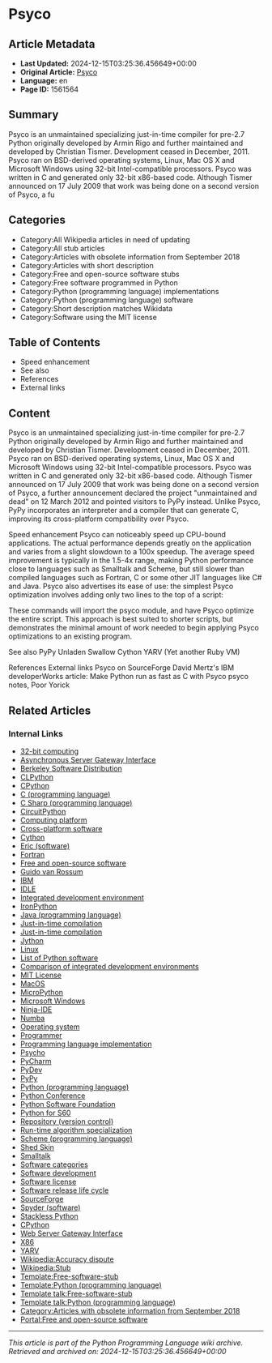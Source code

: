 # Psyco

## Article Metadata

- **Last Updated:** 2024-12-15T03:25:36.456649+00:00
- **Original Article:** [Psyco](https://en.wikipedia.org/wiki/Psyco)
- **Language:** en
- **Page ID:** 1561564

## Summary

Psyco is an unmaintained specializing just-in-time compiler for pre-2.7 Python originally developed by Armin Rigo and further maintained and developed by Christian Tismer. Development ceased in December, 2011.
Psyco ran on BSD-derived operating systems, Linux, Mac OS X and Microsoft Windows using 32-bit Intel-compatible processors. Psyco was written in C and generated only 32-bit x86-based code.
Although Tismer announced on 17 July 2009 that work was being done on a second version of Psyco, a fu

## Categories

- Category:All Wikipedia articles in need of updating
- Category:All stub articles
- Category:Articles with obsolete information from September 2018
- Category:Articles with short description
- Category:Free and open-source software stubs
- Category:Free software programmed in Python
- Category:Python (programming language) implementations
- Category:Python (programming language) software
- Category:Short description matches Wikidata
- Category:Software using the MIT license

## Table of Contents

- Speed enhancement
- See also
- References
- External links

## Content

Psyco is an unmaintained specializing just-in-time compiler for pre-2.7 Python originally developed by Armin Rigo and further maintained and developed by Christian Tismer. Development ceased in December, 2011.
Psyco ran on BSD-derived operating systems, Linux, Mac OS X and Microsoft Windows using 32-bit Intel-compatible processors. Psyco was written in C and generated only 32-bit x86-based code.
Although Tismer announced on 17 July 2009 that work was being done on a second version of Psyco, a further announcement declared the project "unmaintained and dead" on 12 March 2012 and pointed visitors to PyPy instead. Unlike Psyco, PyPy incorporates an interpreter and a compiler that can generate C, improving its cross-platform compatibility over Psyco.

Speed enhancement
Psyco can noticeably speed up CPU-bound applications. The actual performance depends greatly on the application and varies from a slight slowdown to a 100x speedup.
The average speed improvement is typically in the 1.5-4x range, making Python performance close to languages such as Smalltalk and Scheme, but still slower than compiled languages such as Fortran, C or some other JIT languages like C# and Java.
Psyco also advertises its ease of use: the simplest Psyco optimization involves adding only two lines to the top of a script:

These commands will import the psyco module, and have Psyco optimize the entire script. This approach is best suited to shorter scripts, but demonstrates the minimal amount of work needed to begin applying Psyco optimizations to an existing program.

See also
PyPy
Unladen Swallow
Cython
YARV (Yet another Ruby VM)

References
External links
Psyco on SourceForge
David Mertz's IBM developerWorks article: Make Python run as fast as C with Psyco
psyco notes, Poor Yorick

## Related Articles

### Internal Links

- [32-bit computing](https://en.wikipedia.org/wiki/32-bit_computing)
- [Asynchronous Server Gateway Interface](https://en.wikipedia.org/wiki/Asynchronous_Server_Gateway_Interface)
- [Berkeley Software Distribution](https://en.wikipedia.org/wiki/Berkeley_Software_Distribution)
- [CLPython](https://en.wikipedia.org/wiki/CLPython)
- [CPython](https://en.wikipedia.org/wiki/CPython)
- [C (programming language)](https://en.wikipedia.org/wiki/C_(programming_language))
- [C Sharp (programming language)](https://en.wikipedia.org/wiki/C_Sharp_(programming_language))
- [CircuitPython](https://en.wikipedia.org/wiki/CircuitPython)
- [Computing platform](https://en.wikipedia.org/wiki/Computing_platform)
- [Cross-platform software](https://en.wikipedia.org/wiki/Cross-platform_software)
- [Cython](https://en.wikipedia.org/wiki/Cython)
- [Eric (software)](https://en.wikipedia.org/wiki/Eric_(software))
- [Fortran](https://en.wikipedia.org/wiki/Fortran)
- [Free and open-source software](https://en.wikipedia.org/wiki/Free_and_open-source_software)
- [Guido van Rossum](https://en.wikipedia.org/wiki/Guido_van_Rossum)
- [IBM](https://en.wikipedia.org/wiki/IBM)
- [IDLE](https://en.wikipedia.org/wiki/IDLE)
- [Integrated development environment](https://en.wikipedia.org/wiki/Integrated_development_environment)
- [IronPython](https://en.wikipedia.org/wiki/IronPython)
- [Java (programming language)](https://en.wikipedia.org/wiki/Java_(programming_language))
- [Just-in-time compilation](https://en.wikipedia.org/wiki/Just-in-time_compilation)
- [Just-in-time compilation](https://en.wikipedia.org/wiki/Just-in-time_compilation)
- [Jython](https://en.wikipedia.org/wiki/Jython)
- [Linux](https://en.wikipedia.org/wiki/Linux)
- [List of Python software](https://en.wikipedia.org/wiki/List_of_Python_software)
- [Comparison of integrated development environments](https://en.wikipedia.org/wiki/Comparison_of_integrated_development_environments)
- [MIT License](https://en.wikipedia.org/wiki/MIT_License)
- [MacOS](https://en.wikipedia.org/wiki/MacOS)
- [MicroPython](https://en.wikipedia.org/wiki/MicroPython)
- [Microsoft Windows](https://en.wikipedia.org/wiki/Microsoft_Windows)
- [Ninja-IDE](https://en.wikipedia.org/wiki/Ninja-IDE)
- [Numba](https://en.wikipedia.org/wiki/Numba)
- [Operating system](https://en.wikipedia.org/wiki/Operating_system)
- [Programmer](https://en.wikipedia.org/wiki/Programmer)
- [Programming language implementation](https://en.wikipedia.org/wiki/Programming_language_implementation)
- [Psycho](https://en.wikipedia.org/wiki/Psycho)
- [PyCharm](https://en.wikipedia.org/wiki/PyCharm)
- [PyDev](https://en.wikipedia.org/wiki/PyDev)
- [PyPy](https://en.wikipedia.org/wiki/PyPy)
- [Python (programming language)](https://en.wikipedia.org/wiki/Python_(programming_language))
- [Python Conference](https://en.wikipedia.org/wiki/Python_Conference)
- [Python Software Foundation](https://en.wikipedia.org/wiki/Python_Software_Foundation)
- [Python for S60](https://en.wikipedia.org/wiki/Python_for_S60)
- [Repository (version control)](https://en.wikipedia.org/wiki/Repository_(version_control))
- [Run-time algorithm specialization](https://en.wikipedia.org/wiki/Run-time_algorithm_specialization)
- [Scheme (programming language)](https://en.wikipedia.org/wiki/Scheme_(programming_language))
- [Shed Skin](https://en.wikipedia.org/wiki/Shed_Skin)
- [Smalltalk](https://en.wikipedia.org/wiki/Smalltalk)
- [Software categories](https://en.wikipedia.org/wiki/Software_categories)
- [Software development](https://en.wikipedia.org/wiki/Software_development)
- [Software license](https://en.wikipedia.org/wiki/Software_license)
- [Software release life cycle](https://en.wikipedia.org/wiki/Software_release_life_cycle)
- [SourceForge](https://en.wikipedia.org/wiki/SourceForge)
- [Spyder (software)](https://en.wikipedia.org/wiki/Spyder_(software))
- [Stackless Python](https://en.wikipedia.org/wiki/Stackless_Python)
- [CPython](https://en.wikipedia.org/wiki/CPython)
- [Web Server Gateway Interface](https://en.wikipedia.org/wiki/Web_Server_Gateway_Interface)
- [X86](https://en.wikipedia.org/wiki/X86)
- [YARV](https://en.wikipedia.org/wiki/YARV)
- [Wikipedia:Accuracy dispute](https://en.wikipedia.org/wiki/Wikipedia:Accuracy_dispute)
- [Wikipedia:Stub](https://en.wikipedia.org/wiki/Wikipedia:Stub)
- [Template:Free-software-stub](https://en.wikipedia.org/wiki/Template:Free-software-stub)
- [Template:Python (programming language)](https://en.wikipedia.org/wiki/Template:Python_(programming_language))
- [Template talk:Free-software-stub](https://en.wikipedia.org/wiki/Template_talk:Free-software-stub)
- [Template talk:Python (programming language)](https://en.wikipedia.org/wiki/Template_talk:Python_(programming_language))
- [Category:Articles with obsolete information from September 2018](https://en.wikipedia.org/wiki/Category:Articles_with_obsolete_information_from_September_2018)
- [Portal:Free and open-source software](https://en.wikipedia.org/wiki/Portal:Free_and_open-source_software)

---
_This article is part of the Python Programming Language wiki archive._
_Retrieved and archived on: 2024-12-15T03:25:36.456649+00:00_